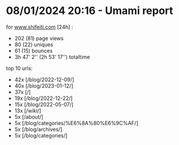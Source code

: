# 08/01/2024 20:16 - Umami report
for www.shifeiti.com [24h] :

 - 202 (81) page views
 - 80 (22) uniques
 - 61 (15) bounces
 - 3h 47' 2'' (2h 53' 17'') totaltime


top 10 urls:
 - 42x [/blog/2022-12-09/]
 - 40x [/blog/2023-01-12/]
 - 37x [/]
 - 19x [/blog/2022-12-22/]
 - 15x [/blog/2022-05-07/]
 - 13x [/wiki/]
 - 5x [/about/]
 - 5x [/blog/categories/%E6%8A%80%E6%9C%AF/]
 - 5x [/blog/archives/]
 - 5x [/blog/categories/]


